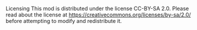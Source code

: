 Licensing
This mod is distributed under the license CC-BY-SA 2.0. Please read about the license at https://creativecommons.org/licenses/by-sa/2.0/ before attempting to modify and redistribute it.